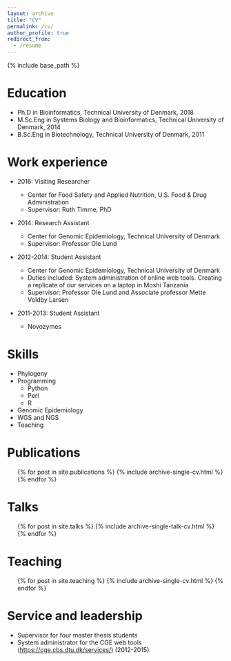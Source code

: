 ```yaml
---
layout: archive
title: "CV"
permalink: /cv/
author_profile: true
redirect_from:
  - /resume
---
```


{% include base_path %}

Education
======
* Ph.D in Bioinformatics, Technical University of Denmark, 2018
* M.Sc.Eng in Systems Biology and Bioinformatics, Technical University of Denmark, 2014
* B.Sc.Eng in Biotechnology, Technical University of Denmark, 2011



Work experience
======
* 2016: Visiting Researcher
  * Center for Food Safety and Applied Nutrition, U.S. Food & Drug Administration
  * Supervisor: Ruth Timme, PhD

* 2014: Research Assistant
  * Center for Genomic Epidemiology, Technical University of Denmark
  * Supervisor: Professor Ole Lund

* 2012-2014: Student Assistant
  * Center for Genomic Epidemiology, Technical University of Denmark
  * Duties included: System administration of online web tools. Creating a replicate of our services on a laptop in Moshi Tanzania
  * Supervisor: Professor Ole Lund and Associate professor Mette Voldby Larsen
  
* 2011-2013: Student Assistant
  * Novozymes

  
Skills
======
* Phylogeny
* Programming
  * Python
  * Perl
  * R
* Genomic Epidemiology
* WGS and NGS
* Teaching

Publications
======
  <ul>{% for post in site.publications %}
    {% include archive-single-cv.html %}
  {% endfor %}</ul>
  
Talks
======
  <ul>{% for post in site.talks %}
    {% include archive-single-talk-cv.html %}
  {% endfor %}</ul>
  
Teaching
======
  <ul>{% for post in site.teaching %}
    {% include archive-single-cv.html %}
  {% endfor %}</ul>
  
Service and leadership
======
* Supervisor for four master thesis students
* System administrator for the CGE web tools (<https://cge.cbs.dtu.dk/services/>) (2012-2015)
